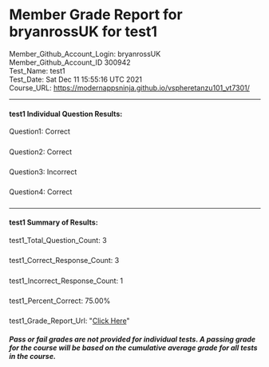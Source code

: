 # Member Grade Report for bryanrossUK for test1  
   
Member_Github_Account_Login: bryanrossUK  
Member_Github_Account_ID 300942  
Test_Name: test1  
Test_Date: Sat Dec 11 15:55:16 UTC 2021  
Course_URL: https://modernappsninja.github.io/vspheretanzu101_vt7301/  
   
---  
#### test1 Individual Question Results:  
Question1: Correct  
#####  
Question2: Correct  
#####  
Question3: Incorrect  
#####  
Question4: Correct  
#####  
---  
#### test1 Summary of Results:  
test1_Total_Question_Count: 3  
#####  
test1_Correct_Response_Count: 3  
#####  
test1_Incorrect_Response_Count: 1  
#####  
test1_Percent_Correct: 75.00%  
#####  
test1_Grade_Report_Url: "[Click Here](https://github.com/modernappsninjas/bryanrossUK/blob/main/static/userdata/courses/vspheretanzu101_vt7301/grade_report.pr1384.test1.md)"
##### Pass or fail grades are not provided for individual tests. A passing grade for the course will be based on the cumulative average grade for all tests in the course.  
